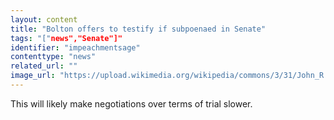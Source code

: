 ```yaml
---
layout: content
title: "Bolton offers to testify if subpoenaed in Senate"
tags: "["news","Senate"]"
identifier: "impeachmentsage"
contenttype: "news"
related_url: ""
image_url: "https://upload.wikimedia.org/wikipedia/commons/3/31/John_R._Bolton_official_photo_%28cropped%29.jpg"
---
```

This will likely make negotiations over terms of trial slower.